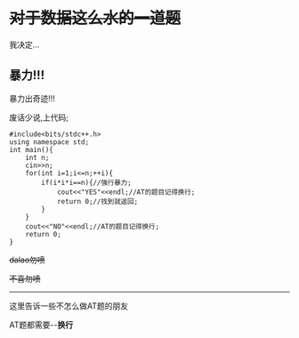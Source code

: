 # ~~对于数据这么水的一道题~~
我决定...
## 暴力!!!
暴力出奇迹!!!

废话少说,上代码;
```
#include<bits/stdc++.h>
using namespace std;
int main(){
    int n;
    cin>>n;
    for(int i=1;i<=n;++i){
        if(i*i*i==n){//强行暴力;
            cout<<"YES"<<endl;//AT的题目记得换行;
            return 0;//找到就返回;
        }
    }
    cout<<"NO"<<endl;//AT的题目记得换行;
    return 0;
}
```
~~dalao勿喷~~

~~不喜勿喷~~

------------
这里告诉一些不怎么做AT题的朋友

AT题都需要--**换行**